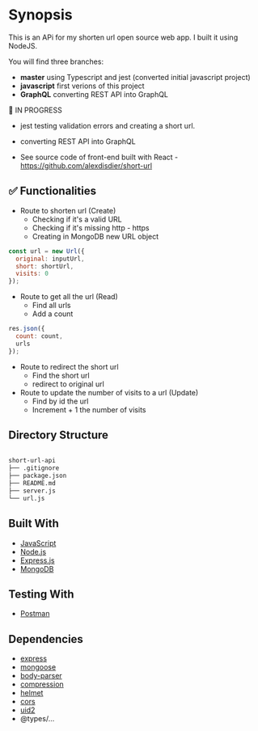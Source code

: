 # Synopsis

This is an APi for my shorten url open source web app. I built it using NodeJS.

You will find three branches:

- **master** using Typescript and jest (converted initial javascript project)
- **javascript** first verions of this project
- **GraphQL** converting REST API into GraphQL

🚧 IN PROGRESS

- jest testing validation errors and creating a short url.
- converting REST API into GraphQL

- See source code of front-end built with React - https://github.com/alexdisdier/short-url

## ✅ Functionalities

- Route to shorten url (Create)
  - Checking if it's a valid URL
  - Checking if it's missing http - https
  - Creating in MongoDB new URL object

```javascript
const url = new Url({
  original: inputUrl,
  short: shortUrl,
  visits: 0
});
```

- Route to get all the url (Read)
  - Find all urls
  - Add a count

```javascript
res.json({
  count: count,
  urls
});
```

- Route to redirect the short url
  - Find the short url
  - redirect to original url
- Route to update the number of visits to a url (Update)
  - Find by id the url
  - Increment + 1 the number of visits

## Directory Structure

```bash

short-url-api
├── .gitignore
├── package.json
├── README.md
├── server.js
└── url.js

```

## Built With

- [JavaScript](https://developer.mozilla.org/bm/docs/Web/JavaScript)
- [Node.js](https://nodejs.org/en/)
- [Express.js](https://expressjs.com/)
- [MongoDB](https://www.mongodb.com/)

## Testing With

- [Postman](https://www.getpostman.com/)

## Dependencies

- [express](https://www.npmjs.com/package/express)
- [mongoose](https://www.npmjs.com/package/mongoose)
- [body-parser](https://www.npmjs.com/package/body-parser)
- [compression](https://www.npmjs.com/package/compression)
- [helmet](https://www.npmjs.com/package/helmet)
- [cors](https://www.npmjs.com/package/cors)
- [uid2](https://www.npmjs.com/package/uid2?activeTab=versions)
- @types/...
